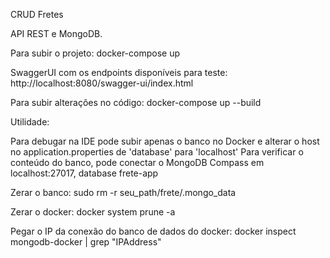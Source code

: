 CRUD Fretes

API REST e MongoDB.

Para subir o projeto:
docker-compose up

SwaggerUI com os endpoints disponíveis para teste:
http://localhost:8080/swagger-ui/index.html

Para subir alterações no código:
docker-compose up --build


Utilidade:

Para debugar na IDE pode subir apenas o banco no Docker e alterar o host no application.properties de 'database' para 'localhost'
Para verificar o conteúdo do banco, pode conectar o MongoDB Compass em localhost:27017, database frete-app

Zerar o banco:
sudo rm -r seu_path/frete/.mongo_data

Zerar o docker:
docker system prune -a

Pegar o IP da conexão do banco de dados do docker:
docker inspect mongodb-docker | grep "IPAddress"

